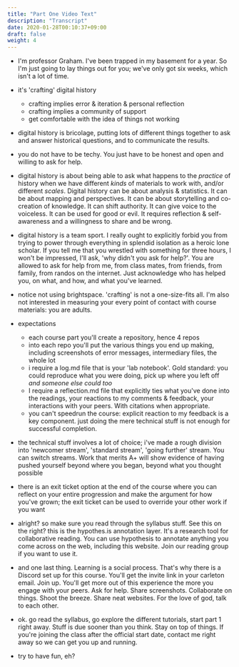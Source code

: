 ```yaml
---
title: "Part One Video Text"
description: "Transcript"
date: 2020-01-28T00:10:37+09:00
draft: false
weight: 4
---
```


- I'm professor Graham. I've been trapped in my basement for a year. So I'm just going to lay things out for you; we've only got six weeks, which isn't a lot of time.

- it's 'crafting' digital history
	- crafting implies error & iteration & personal reflection
	- crafting implies a community of support
	- get comfortable with the idea of things not working

- digital history is bricolage, putting lots of different things together to ask and answer historical questions, and to communicate the results.

- you do not have to be techy. You just have to be honest and open and willing to ask for help.

- digital history is about being able to ask what happens to the _practice_ of history when we have different _kinds_ of materials to work with, and/or different _scales_. Digital history can be about analysis & statistics. It can be about mapping and perspectives. It can be about storytelling and co-creation of knowledge. It can shift authority. It can give voice to the voiceless. It can be used for good or evil. It requires reflection & self-awareness and a willingness to share and be wrong.

- digital history is a team sport. I really ought to explicitly forbid you from trying to power through everything in splendid isolation as a heroic lone scholar. If you tell me that you wrestled with something for three hours, I won't be impressed, I'll ask, 'why didn't you ask for help?'. You are allowed to ask for help from me, from class mates, from friends, from family, from randos on the internet. Just acknowledge who has helped you, on what, and how, and what you've learned.


- notice not using brightspace. 'crafting' is not a one-size-fits all. I'm also not interested in measuring your every point of contact with course materials: you are adults.
- expectations
	- each course part you'll create a repository, hence 4 repos
	- into each repo you'll put the various things you end up making, including screenshots of error messages, intermediary files, the whole lot
	- i require a log.md file that is your 'lab notebook'. Gold standard: you could reproduce what you were doing, pick up where you left off _and someone else could too_
	- I require a reflection.md file that explicitly ties what you've done into the readings, your reactions to my comments & feedback, your interactions with your peers. With citations when appropriate.
	- you can't speedrun the course: explicit reaction to my feedback is a key component. just doing the mere technical stuff is not enough for successful completion.
- the technical stuff involves a lot of choice; i've made a rough division into 'newcomer stream', 'standard stream', 'going further' stream. You can switch streams. Work that merits A+ will show evidence of having pushed yourself beyond where you began, beyond what you thought possible

- there is an exit ticket option at the end of the course where you can reflect on your entire progression and make the argument for how you've grown; the exit ticket can be used to override your other work if you want

- alright? so make sure you read through the syllabus stuff. See this on the right? this is the hypothes.is annotation layer. It's a research tool for collaborative reading. You can use hypothesis to annotate anything you come across on the web, including this website. Join our reading group if you want to use it.

- and one last thing. Learning is a social process. That's why there is a Discord set up for this course. You'll get the invite link in your carleton email. Join up. You'll get more out of this experience the more you engage with your peers. Ask for help. Share screenshots. Collaborate on things. Shoot the breeze. Share neat websites. For the love of god, talk to each other.

- ok. go read the syllabus, go explore the different tutorials, start part 1 right away. Stuff is due sooner than you think. Stay on top of things. If you're joining the class after the official start date, contact me right away so we can get you up and running.

- try to have fun, eh? 
